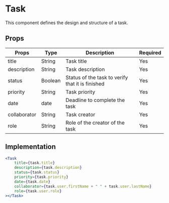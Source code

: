 # Task

This component defines the design and structure of a task.

## Props

|Props        | Type    | Description                                      | Required |
|-------------|---------| -------------------------------------------------|----------|
|title        | String  | Task title                                       | Yes      |
|description  | String  | Task description                                 | Yes      |
|status       | Boolean | Status of the task to verify that it is finished | Yes      |
|priority     | String  | Task priority                                    | Yes      |
|date         | date    | Deadline to complete the task                    | Yes      |
|collaborator | String  | Task creator                                     | Yes      |
|role         | String  | Role of the creator of the task                  | Yes      |

## Implementation

```jsx
<Task
    title={task.title}
    description={task.description}
    status={task.status}
    priority={task.priority}
    date={task.date}
    collaborator={task.user.firstName + " " + task.user.lastName}
    role={task.user.role}
></Task>
```